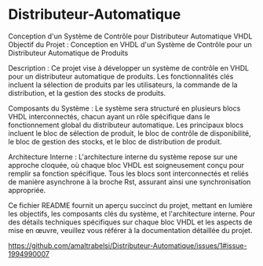 # Distributeur-Automatique

Conception d'un Système de Contrôle pour Distributeur Automatique VHDL
Objectif du Projet : Conception en VHDL d'un Système de Contrôle pour un Distributeur Automatique de Produits

Description :
Ce projet vise à développer un système de contrôle en VHDL pour un distributeur automatique de produits.
Les fonctionnalités clés incluent la sélection de produits par les utilisateurs, la commande de la distribution, et la gestion des stocks de produits.

Composants du Système :
Le système sera structuré en plusieurs blocs VHDL interconnectés, chacun ayant un rôle spécifique dans le fonctionnement global du distributeur automatique. 
Les principaux blocs incluent le bloc de sélection de produit, le bloc de contrôle de disponibilité, le bloc de gestion des stocks, et le bloc de distribution de produit.

Architecture Interne :
L'architecture interne du système repose sur une approche cloquée, où chaque bloc VHDL est soigneusement conçu pour remplir sa fonction spécifique. 
Tous les blocs sont interconnectés et reliés de manière asynchrone à la broche Rst, assurant ainsi une synchronisation appropriée.

Ce fichier README fournit un aperçu succinct du projet, mettant en lumière les objectifs, les composants clés du système, et l'architecture interne.
Pour des détails techniques spécifiques sur chaque bloc VHDL et les aspects de mise en œuvre, veuillez vous référer à la documentation détaillée du projet.


https://github.com/amaltrabelsi/Distributeur-Automatique/issues/1#issue-1994990007
